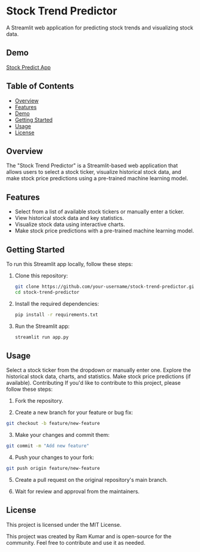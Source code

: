 # Stock Trend Predictor

A Streamlit web application for predicting stock trends and visualizing stock data.

## Demo
<a href="https://stockml.streamlit.app/" target="_blank">Stock Predict App</a>

## Table of Contents

- [Overview](#overview)
- [Features](#features)
- [Demo](#demo)
- [Getting Started](#getting-started)
- [Usage](#usage)
- [License](#license)

## Overview

The "Stock Trend Predictor" is a Streamlit-based web application that allows users to select a stock ticker, visualize historical stock data, and make stock price predictions using a pre-trained machine learning model.

## Features

- Select from a list of available stock tickers or manually enter a ticker.
- View historical stock data and key statistics.
- Visualize stock data using interactive charts.
- Make stock price predictions with a pre-trained machine learning model.

## Getting Started

To run this Streamlit app locally, follow these steps:

1. Clone this repository:

   ```bash
   git clone https://github.com/your-username/stock-trend-predictor.git
   cd stock-trend-predictor

2. Install the required dependencies:

   ```bash
   pip install -r requirements.txt
3. Run the Streamlit app:

   ```bash
   streamlit run app.py

## Usage
Select a stock ticker from the dropdown or manually enter one.
Explore the historical stock data, charts, and statistics.
Make stock price predictions (if available).
Contributing
If you'd like to contribute to this project, please follow these steps:

1. Fork the repository.

2. Create a new branch for your feature or bug fix:

  ```bash
  git checkout -b feature/new-feature
  ```

3. Make your changes and commit them:
```bash
git commit -m "Add new feature"
```

4. Push your changes to your fork:
```bash
git push origin feature/new-feature
```

5. Create a pull request on the original repository's main branch.

6. Wait for review and approval from the maintainers.

## License
This project is licensed under the MIT License.

This project was created by Ram Kumar and is open-source for the community. Feel free to contribute and use it as needed.
